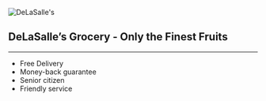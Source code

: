 ![DeLaSalle's](https://home.manhattan.edu/~marc.waldman/images/dls.png)
## DeLaSalle’s Grocery - Only the Finest Fruits
--- 
- Free Delivery
- Money-back guarantee
- Senior citizen  
- Friendly service  
